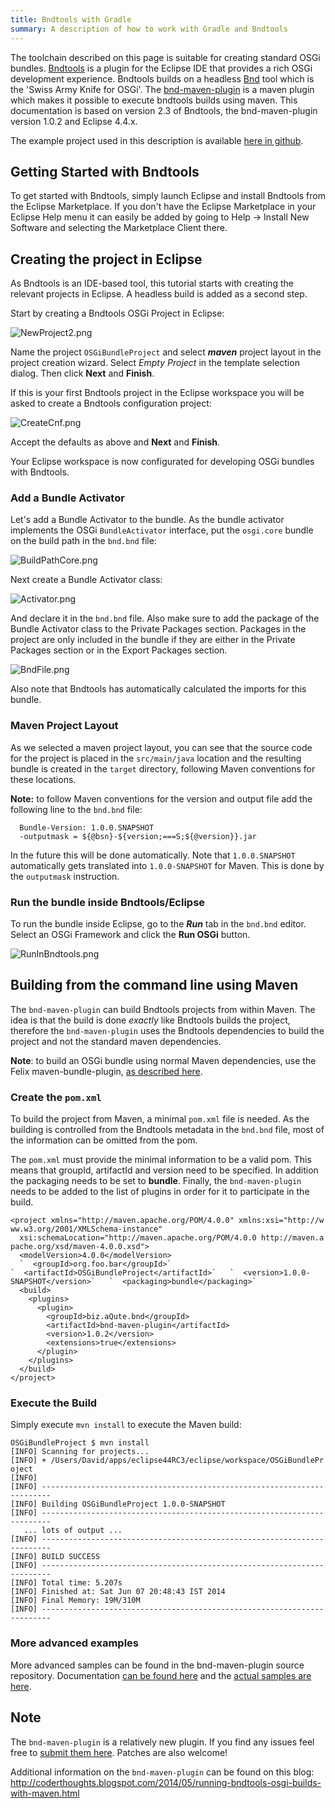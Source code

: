 ```yaml
---
title: Bndtools with Gradle
summary: A description of how to work with Gradle and Bndtools
---
```


The toolchain described on this page is suitable for creating standard
OSGi bundles. [Bndtools](http://bndtools.org/) is a plugin for the
Eclipse IDE that provides a rich OSGi development experience. Bndtools
builds on a headless [Bnd](http://www.aqute.biz/Bnd/Bnd) tool which is
the 'Swiss Army Knife for OSGi'. The
[bnd-maven-plugin](https://github.com/bndtools/bnd/tree/master/bnd-maven-plugin-parent)
is a maven plugin which makes it possible to execute bndtools builds
using maven. This documentation is based on version 2.3 of Bndtools, the
bnd-maven-plugin version 1.0.2 and Eclipse 4.4.x.

The example project used in this description is available [here in
github](https://github.com/bosschaert/coderthoughts/tree/master/bnd-maven-plugin-projects/OSGiBundleProject).

Getting Started with Bndtools
-----------------------------

To get started with Bndtools, simply launch Eclipse and install Bndtools
from the Eclipse Marketplace. If you don't have the Eclipse Marketplace
in your Eclipse Help menu it can easily be added by going to Help -\>
Install New Software and selecting the Marketplace Client there.

Creating the project in Eclipse
-------------------------------

As Bndtools is an IDE-based tool, this tutorial starts with creating the
relevant projects in Eclipse. A headless build is added as a second
step.

Start by creating a Bndtools OSGi Project in Eclipse:

![](NewProject2.png "NewProject2.png")

Name the project `OSGiBundleProject` and select ***maven*** project
layout in the project creation wizard. Select *Empty Project* in the
template selection dialog. Then click **Next** and **Finish**.

If this is your first Bndtools project in the Eclipse workspace you will
be asked to create a Bndtools configuration project:

![](CreateCnf.png "CreateCnf.png")

Accept the defaults as above and **Next** and **Finish**.

Your Eclipse workspace is now configurated for developing OSGi bundles
with Bndtools.

### Add a Bundle Activator

Let's add a Bundle Activator to the bundle. As the bundle activator
implements the OSGi `BundleActivator` interface, put the `osgi.core`
bundle on the build path in the `bnd.bnd` file:

![](BuildPathCore.png "BuildPathCore.png")

Next create a Bundle Activator class:

![](Activator.png "Activator.png")

And declare it in the `bnd.bnd` file. Also make sure to add the package
of the Bundle Activator class to the Private Packages section. Packages
in the project are only included in the bundle if they are either in the
Private Packages section or in the Export Packages section.

![](BndFile.png "BndFile.png")

Also note that Bndtools has automatically calculated the imports for
this bundle.

### Maven Project Layout

As we selected a maven project layout, you can see that the source code
for the project is placed in the `src/main/java` location and the
resulting bundle is created in the `target` directory, following Maven
conventions for these locations.

**Note:** to follow Maven conventions for the version and output file
add the following line to the `bnd.bnd` file:

`  Bundle-Version: 1.0.0.SNAPSHOT`  
`  -outputmask = ${@bsn}-${version;===S;${@version}}.jar`

In the future this will be done automatically. Note that
`1.0.0.SNAPSHOT` automatically gets translated into `1.0.0-SNAPSHOT` for
Maven. This is done by the `outputmask` instruction.

### Run the bundle inside Bndtools/Eclipse

To run the bundle inside Eclipse, go to the ***Run*** tab in the
`bnd.bnd` editor. Select an OSGi Framework and click the **Run OSGi**
button.

![](RunInBndtools.png "RunInBndtools.png")

Building from the command line using Maven
------------------------------------------

The `bnd-maven-plugin` can build Bndtools projects from within Maven.
The idea is that the build is done *exactly* like Bndtools builds the
project, therefore the `bnd-maven-plugin` uses the Bndtools dependencies
to build the project and not the standard maven dependencies.

**Note**: to build an OSGi bundle using normal Maven dependencies, use
the Felix maven-bundle-plugin, [as described
here](MavenFelixBundlePluginEclipseToolchain "wikilink").

### Create the `pom.xml`

To build the project from Maven, a minimal `pom.xml` file is needed. As
the building is controlled from the Bndtools metadata in the `bnd.bnd`
file, most of the information can be omitted from the pom.

The `pom.xml` must provide the minimal information to be a valid pom.
This means that groupId, artifactId and version need to be specified. In
addition the packaging needs to be set to **bundle**. Finally, the
`bnd-maven-plugin` needs to be added to the list of plugins in order for
it to participate in the build.

`<project xmlns="http://maven.apache.org/POM/4.0.0" xmlns:xsi="http://www.w3.org/2001/XMLSchema-instance"`  
`  xsi:schemaLocation="http://maven.apache.org/POM/4.0.0 http://maven.apache.org/xsd/maven-4.0.0.xsd">`  
`  <modelVersion>4.0.0</modelVersion>`  
``  
`  <groupId>org.foo.bar</groupId>`  
`  <artifactId>OSGiBundleProject</artifactId>`  
`  <version>1.0.0-SNAPSHOT</version>`  
`  <packaging>bundle</packaging>`  
``  
`  <build>`  
`    <plugins>`  
`      <plugin>`  
`        <groupId>biz.aQute.bnd</groupId>`  
`        <artifactId>bnd-maven-plugin</artifactId>`  
`        <version>1.0.2</version>`  
`        <extensions>true</extensions>`  
`      </plugin>`  
`    </plugins>`  
`  </build>`  
`</project>`

### Execute the Build

Simply execute `mvn install` to execute the Maven build:

`OSGiBundleProject $ mvn install`  
`[INFO] Scanning for projects...`  
`[INFO] + /Users/David/apps/eclipse44RC3/eclipse/workspace/OSGiBundleProject`  
`[INFO]`  
`[INFO] ------------------------------------------------------------------------`  
`[INFO] Building OSGiBundleProject 1.0.0-SNAPSHOT`  
`[INFO] ------------------------------------------------------------------------`  
`   ... lots of output ...`  
`[INFO] ------------------------------------------------------------------------`  
`[INFO] BUILD SUCCESS`  
`[INFO] ------------------------------------------------------------------------`  
`[INFO] Total time: 5.207s`  
`[INFO] Finished at: Sat Jun 07 20:48:43 IST 2014`  
`[INFO] Final Memory: 19M/310M`  
`[INFO] ------------------------------------------------------------------------`

### More advanced examples

More advanced samples can be found in the bnd-maven-plugin source
repository. Documentation [can be found
here](https://github.com/bndtools/bnd/blob/master/bnd-maven-plugin-parent/README.md)
and the [actual samples are
here](https://github.com/bndtools/bnd/tree/master/bnd-maven-plugin-parent/samples/sample-projects).

Note
----

The `bnd-maven-plugin` is a relatively new plugin. If you find any
issues feel free to [submit them
here](https://github.com/bndtools/bnd/issues?labels=bnd-maven-plugin).
Patches are also welcome!

Additional information on the `bnd-maven-plugin` can be found on this
blog:
[<http://coderthoughts.blogspot.com/2014/05/running-bndtools-osgi-builds-with-maven.html>](http://coderthoughts.blogspot.com/2014/05/running-bndtools-osgi-builds-with-maven.html)

